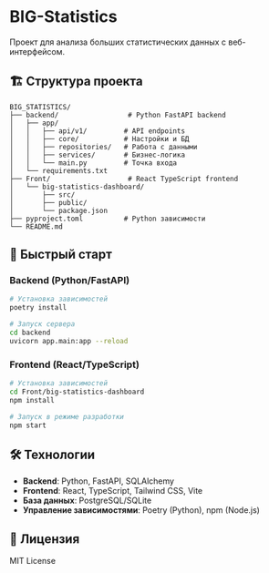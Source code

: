 # BIG-Statistics

Проект для анализа больших статистических данных с веб-интерфейсом.

## 🏗️ Структура проекта

```
BIG_STATISTICS/
├── backend/                 # Python FastAPI backend
│   ├── app/
│   │   ├── api/v1/         # API endpoints
│   │   ├── core/           # Настройки и БД
│   │   ├── repositories/   # Работа с данными
│   │   ├── services/       # Бизнес-логика
│   │   └── main.py         # Точка входа
│   └── requirements.txt
├── Front/                   # React TypeScript frontend
│   └── big-statistics-dashboard/
│       ├── src/
│       ├── public/
│       └── package.json
├── pyproject.toml          # Python зависимости
└── README.md
```

## 🚀 Быстрый старт

### Backend (Python/FastAPI)

```bash
# Установка зависимостей
poetry install

# Запуск сервера
cd backend
uvicorn app.main:app --reload
```

### Frontend (React/TypeScript)

```bash
# Установка зависимостей
cd Front/big-statistics-dashboard
npm install

# Запуск в режиме разработки
npm start
```

## 🛠️ Технологии

- **Backend**: Python, FastAPI, SQLAlchemy
- **Frontend**: React, TypeScript, Tailwind CSS, Vite
- **База данных**: PostgreSQL/SQLite
- **Управление зависимостями**: Poetry (Python), npm (Node.js)

## 📝 Лицензия

MIT License 